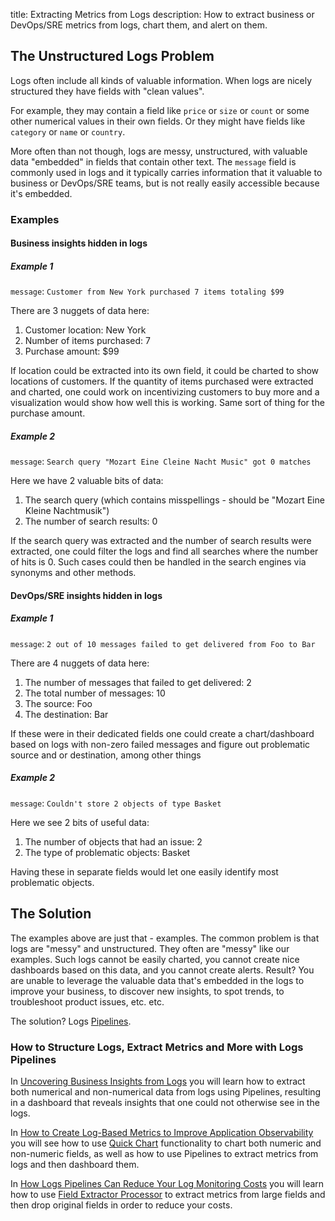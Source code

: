 title: Extracting Metrics from Logs
description: How to extract business or DevOps/SRE metrics from logs, chart them, and alert on them.


## The Unstructured Logs Problem

Logs often include all kinds of valuable information.  When logs are nicely structured they have fields with "clean values".  

For example, they may contain a field like `price` or `size` or `count` or some other numerical values in their own fields.
Or they might have fields like `category` or `name` or `country`.  

More often than not though, logs are messy, unstructured, with valuable data "embedded" in fields that contain other text.
The `message` field is commonly used in logs and it typically carries information that it valuable to business or DevOps/SRE teams, but is
not really easily accessible because it's embedded.

### Examples
#### Business insights hidden in logs

##### Example 1
`message`: `Customer from New York purchased 7 items totaling $99`

There are 3 nuggets of data here:

1. Customer location: New York
2. Number of items purchased: 7
3. Purchase amount: $99

If location could be extracted into its own field, it could be charted to show locations of customers.
If the quantity of items purchased were extracted and charted, one could work on incentivizing customers 
to buy more and a visualization would show how well this is working.
Same sort of thing for the purchase amount.

##### Example 2
`message`: `Search query "Mozart Eine Cleine Nacht Music" got 0 matches`

Here we have 2 valuable bits of data:

1. The search query (which contains misspellings - should be "Mozart Eine Kleine Nachtmusik")
2. The number of search results: 0

If the search query was extracted and the number of search results were extracted, one could filter the logs and find all searches where
the number of hits is 0.  Such cases could then be handled in the search engines via synonyms and other methods.

#### DevOps/SRE insights hidden in logs
##### Example 1
`message`: `2 out of 10 messages failed to get delivered from Foo to Bar`

There are 4 nuggets of data here:

1. The number of messages that failed to get delivered: 2
2. The total number of messages: 10
3. The source: Foo
4. The destination: Bar

If these were in their dedicated fields one could create a chart/dashboard based on logs with non-zero failed messages and figure out problematic source and or destination, among other things

##### Example 2
`message`: `Couldn't store 2 objects of type Basket`

Here we see 2 bits of useful data:

1. The number of objects that had an issue: 2
2. The type of problematic objects: Basket

Having these in separate fields would let one easily identify most problematic objects.


## The Solution

The examples above are just that - examples.  The common problem is that logs are "messy" and unstructured. They often are "messy" like our examples.  Such logs cannot be easily charted, you cannot create nice dashboards based on this data, and you cannot create alerts. Result? You are unable to leverage the valuable data that's embedded in the logs to improve your business, to discover new insights, to spot trends, to troubleshoot product issues, etc. etc.

The solution? Logs [Pipelines](pipelines).

### How to Structure Logs, Extract Metrics and More with Logs Pipelines

In [Uncovering Business Insights from Logs](https://sematext.com/blog/uncovering-business-insights-from-logs/) you will learn how to extract both numerical and non-numerical data from logs using Pipelines, resulting in a dashboard that reveals insights that one could not otherwise see in the logs.

In [How to Create Log-Based Metrics to Improve Application Observability](https://sematext.com/blog/how-to-create-log-based-metrics/) you will see how to use [Quick Chart](logs-table-quick-actions/#quick-chart) functionality to chart both numeric and non-numeric fields, as well as how to use Pipelines to extract metrics from logs and then dashboard them.

In [How Logs Pipelines Can Reduce Your Log Monitoring Costs](reduce-costs-with-pipelines/#field-extractor-processor-extract-metrics) you will learn how to use [Field Extractor Processor](field-extractor-processor/) to extract metrics from large fields and then drop original fields in order to reduce your costs.
